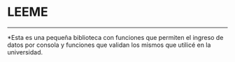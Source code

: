 # LEEME #

----------
*Esta es una pequeña biblioteca con funciones que permiten el ingreso de datos por consola y funciones que validan los mismos que utilicé en la universidad.
